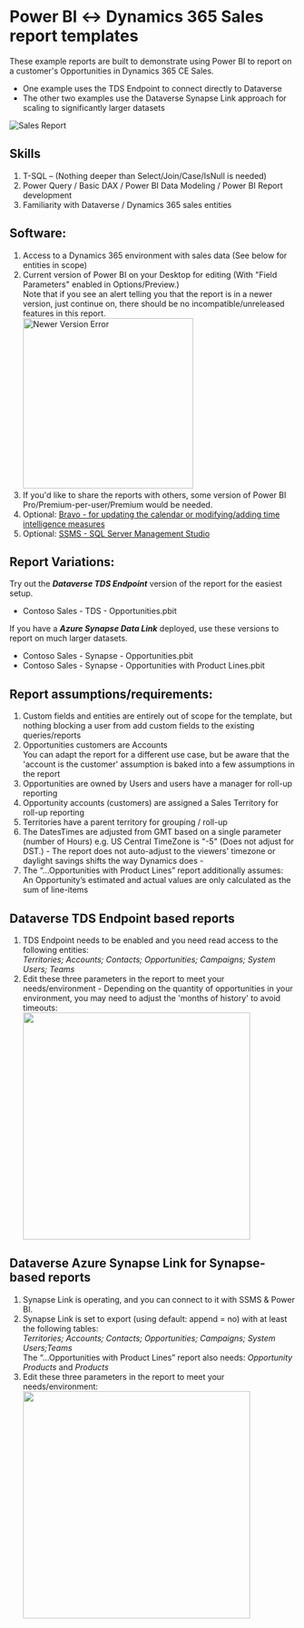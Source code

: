 # Power BI ↔️ Dynamics 365 Sales report templates

These example reports are built to demonstrate using Power BI to report on a customer's Opportunities in Dynamics 365 CE Sales. 
- One example uses the TDS Endpoint to connect directly to Dataverse
- The other two examples use the Dataverse Synapse Link approach for scaling to significantly larger datasets

![Sales Report](https://user-images.githubusercontent.com/6276300/199860167-026229c5-8a73-4cad-907c-763dfc49eeef.gif)


## Skills

1.	T-SQL – (Nothing deeper than Select/Join/Case/IsNull is needed)
2.	Power Query / Basic DAX / Power BI Data Modeling / Power BI Report development 
3.  Familiarity with Dataverse / Dynamics 365 sales entities

## Software:

1.	Access to a Dynamics 365 environment with sales data (See below for entities in scope)
2.	Current version of Power BI on your Desktop for editing (With "Field Parameters" enabled in Options/Preview.)<br />Note that if you see an alert telling you that the report is in a newer version, just continue on, there should be no incompatible/unreleased features in this report.<br /><img width="300" alt="Newer Version Error" src="https://user-images.githubusercontent.com/6276300/200124170-738a60eb-5922-4f27-aeb3-8d33d1935d18.png">
3.  If you'd like to share the reports with others, some version of Power BI Pro/Premium-per-user/Premium would be needed.
4.	Optional: [Bravo - for updating the calendar or modifying/adding time intelligence measures](https://bravo.bi/)
5.	Optional: [SSMS - SQL Server Management Studio](https://learn.microsoft.com/en-us/sql/ssms/download-sql-server-management-studio-ssms-19?view=sql-server-ver16)

## Report Variations:
Try out the ***Dataverse TDS Endpoint*** version of the report for the easiest setup.
- Contoso Sales - TDS - Opportunities.pbit

If you have a ***Azure Synapse Data Link*** deployed, use these versions to report on much larger datasets. 
- Contoso Sales - Synapse - Opportunities.pbit
- Contoso Sales - Synapse - Opportunities with Product Lines.pbit


## Report assumptions/requirements:

1.	Custom fields and entities are entirely out of scope for the template, but nothing blocking a user from add custom fields to the existing queries/reports
2.	Opportunities customers are Accounts<br />You can adapt the report for a different use case, but be aware that the 'account is the customer' assumption is baked into a few assumptions in the report
3.	Opportunities are owned by Users and users have a manager for roll-up reporting
4.	Opportunity accounts (customers) are assigned a Sales Territory for roll-up reporting
5.  Territories have a parent territory for grouping / roll-up
6.	The DatesTimes are adjusted from GMT based on a single parameter (number of Hours) e.g. US Central TimeZone is "-5"  (Does not adjust for DST.) - The report does not auto-adjust to the viewers' timezone or daylight savings shifts the way Dynamics does - 
7.	The “…Opportunities with Product Lines” report additionally assumes: An Opportunity’s estimated and actual values are only calculated as the sum of line-items


## Dataverse TDS Endpoint based reports

1.	TDS Endpoint needs to be enabled and you need read access to the following entities:<br /> *Territories; Accounts; Contacts; Opportunities; Campaigns; System Users; Teams* 
2.	Edit these three parameters in the report to meet your needs/environment - Depending on the quantity of opportunities in your environment, you may need to adjust the 'months of history' to avoid timeouts:<br /><img src="https://user-images.githubusercontent.com/6276300/199859486-0adf0d07-6d75-4701-abca-bfaebf1ddf16.png" width=400 align=center>

## Dataverse Azure Synapse Link for Synapse-based reports

1.	Synapse Link is operating, and you can connect to it with SSMS & Power BI. 
2.	Synapse Link is set to export (using default: append = no) with at least the following tables:<br /> *Territories; Accounts; Contacts; Opportunities; Campaigns; System Users;Teams* <br />The “…Opportunities with Product Lines” report also needs: *Opportunity Products* and *Products*
3.	Edit these three parameters in the report to meet your needs/environment:<br /><img src="https://user-images.githubusercontent.com/6276300/199808416-2ddf48be-67b5-49f3-889b-0214cd4d4b72.png" width=400 align=center>

